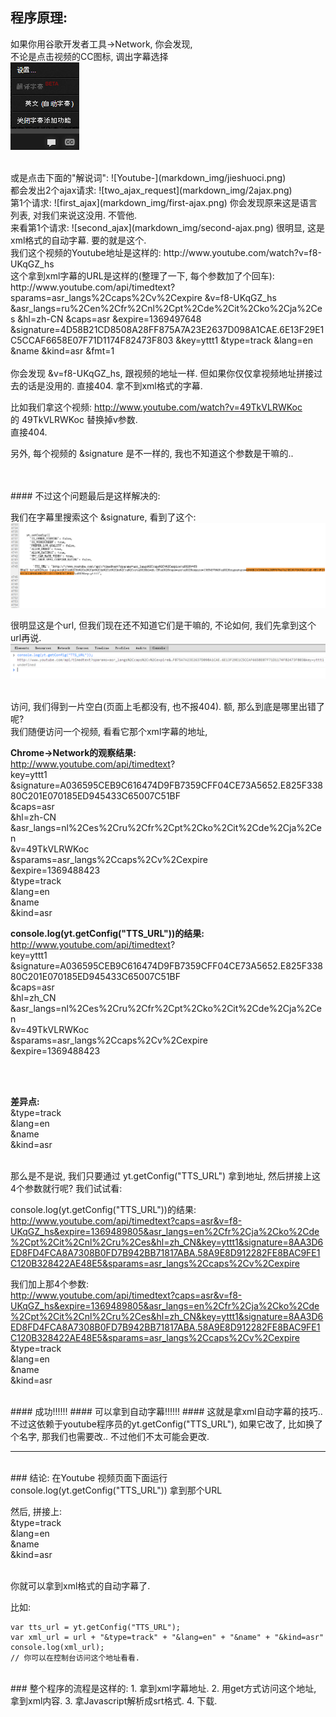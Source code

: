 
## 程序原理:  

如果你用谷歌开发者工具->Network, 你会发现,  
不论是点击视频的CC图标, 调出字幕选择    
![Youtube-CC-icon](markdown_img/cc.png)  

<br>
或是点击下面的"解说词":  
![Youtube-](markdown_img/jieshuoci.png)  

<br>
都会发出2个ajax请求:  
![two_ajax_request](markdown_img/2ajax.png)  

<br>
第1个请求:  
![first_ajax](markdown_img/first-ajax.png)  
你会发现原来这是语言列表, 对我们来说这没用. 不管他.

<br>
来看第1个请求:  
![second_ajax](markdown_img/second-ajax.png)  
很明显, 这是xml格式的自动字幕. 要的就是这个.



<br>
我们这个视频的Youtube地址是这样的:  
http://www.youtube.com/watch?v=f8-UKqGZ_hs


<br>
这个拿到xml字幕的URL是这样的(整理了一下, 每个参数加了个回车):  
http://www.youtube.com/api/timedtext?  
sparams=asr_langs%2Ccaps%2Cv%2Cexpire  
&v=f8-UKqGZ_hs  
&asr_langs=ru%2Cen%2Cfr%2Cnl%2Cpt%2Cde%2Cit%2Cko%2Cja%2Ces  
&hl=zh-CN  
&caps=asr  
&expire=1369497648  
&signature=4D58B21CD8508A28FF875A7A23E2637D098A1CAE.6E13F29E1C5CCAF6658E07F71D1174F82473F803  
&key=yttt1  
&type=track  
&lang=en  
&name  
&kind=asr  
&fmt=1  


<br>
<br>
你会发现 &v=f8-UKqGZ_hs, 跟视频的地址一样.  
但如果你仅仅拿视频地址拼接过去的话是没用的. 直接404. 拿不到xml格式的字幕.  

比如我们拿这个视频: http://www.youtube.com/watch?v=49TkVLRWKoc  
的 49TkVLRWKoc 替换掉v参数.  
直接404.   


另外, 每个视频的 &signature 是不一样的, 我也不知道这个参数是干嘛的..  


<br>
<br>
#### 不过这个问题最后是这样解决的:

我们在字幕里搜索这个 &signature, 看到了这个:
![TTS_URL](markdown_img/TTS_URL.png)   

很明显这是个url, 但我们现在还不知道它们是干嘛的, 不论如何, 我们先拿到这个url再说.  
![TTS_URL](markdown_img/console.log.TTS_URL.png)  


<br>
访问, 我们得到一片空白(页面上毛都没有, 也不报404).  
额, 那么到底是哪里出错了呢?  



<br>
我们随便访问一个视频, 看看它那个xml字幕的地址,

__Chrome->Network的观察结果:__  
http://www.youtube.com/api/timedtext?   
key=yttt1  
&signature=A036595CEB9C616474D9FB7359CFF04CE73A5652.E825F33880C201E070185ED945433C65007C51BF  
&caps=asr  
&hl=zh-CN  
&asr_langs=nl%2Ces%2Cru%2Cfr%2Cpt%2Cko%2Cit%2Cde%2Cja%2Cen  
&v=49TkVLRWKoc  
&sparams=asr_langs%2Ccaps%2Cv%2Cexpire  
&expire=1369488423  
&type=track  
&lang=en  
&name  
&kind=asr  


__console.log(yt.getConfig("TTS_URL"))的结果:__  
http://www.youtube.com/api/timedtext?  
key=yttt1  
&signature=A036595CEB9C616474D9FB7359CFF04CE73A5652.E825F33880C201E070185ED945433C65007C51BF  
&caps=asr  
&hl=zh_CN  
&asr_langs=nl%2Ces%2Cru%2Cfr%2Cpt%2Cko%2Cit%2Cde%2Cja%2Cen  
&v=49TkVLRWKoc  
&sparams=asr_langs%2Ccaps%2Cv%2Cexpire  
&expire=1369488423  



<br>
<br>

__差异点:__  
&type=track  
&lang=en  
&name  
&kind=asr  

<br>
那么是不是说, 我们只要通过 yt.getConfig("TTS_URL") 拿到地址, 然后拼接上这4个参数就行呢?  
我们试试看:  


console.log(yt.getConfig("TTS_URL"))的结果:  
http://www.youtube.com/api/timedtext?caps=asr&v=f8-UKqGZ_hs&expire=1369489805&asr_langs=en%2Cfr%2Cja%2Cko%2Cde%2Cpt%2Cit%2Cnl%2Cru%2Ces&hl=zh_CN&key=yttt1&signature=8AA3D6ED8FD4FCA8A7308B0FD7B942BB71817ABA.58A9E8D912282FE8BAC9FE1C120B328422AE48E5&sparams=asr_langs%2Ccaps%2Cv%2Cexpire




我们加上那4个参数:  
http://www.youtube.com/api/timedtext?caps=asr&v=f8-UKqGZ_hs&expire=1369489805&asr_langs=en%2Cfr%2Cja%2Cko%2Cde%2Cpt%2Cit%2Cnl%2Cru%2Ces&hl=zh_CN&key=yttt1&signature=8AA3D6ED8FD4FCA8A7308B0FD7B942BB71817ABA.58A9E8D912282FE8BAC9FE1C120B328422AE48E5&sparams=asr_langs%2Ccaps%2Cv%2Cexpire  
&type=track  
&lang=en  
&name  
&kind=asr  


<br>
#### 成功!!!!!!
#### 可以拿到自动字幕!!!!!!
#### 这就是拿xml自动字幕的技巧..不过这依赖于youtube程序员的yt.getConfig("TTS_URL"), 如果它改了, 比如换了个名字, 那我们也需要改.. 不过他们不太可能会更改.
<br>



----

<br>
### 结论:
在Youtube 视频页面下面运行 console.log(yt.getConfig("TTS_URL")) 拿到那个URL  

然后, 拼接上:   
&type=track  
&lang=en  
&name  
&kind=asr  

<br>
你就可以拿到xml格式的自动字幕了.  

比如:  

	var tts_url = yt.getConfig("TTS_URL");
	var xml_url = url + "&type=track" + "&lang=en" + "&name" + "&kind=asr"
	console.log(xml_url);
	// 你可以在控制台访问这个地址看看.


<br>
### 整个程序的流程是这样的:
1. 拿到xml字幕地址.
2. 用get方式访问这个地址, 拿到xml内容.
3. 拿Javascript解析成srt格式.
4. 下载.



<br>		
<br>
<br>
